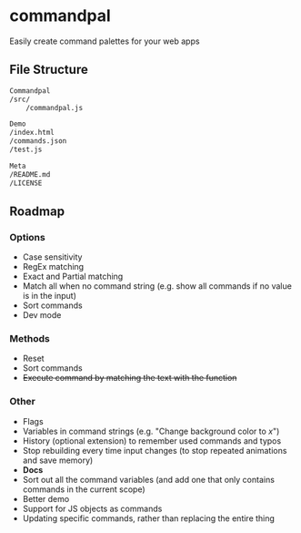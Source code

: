 # commandpal

Easily create command palettes for your web apps

## File Structure

```markdown
Commandpal
/src/
    /commandpal.js

Demo
/index.html
/commands.json
/test.js

Meta
/README.md
/LICENSE
```

## Roadmap

### Options

+ Case sensitivity
+ RegEx matching
+ Exact and Partial matching
+ Match all when no command string (e.g. show all commands if no value is in the input)
+ Sort commands
+ Dev mode

### Methods

+ Reset
+ Sort commands
+ ~~Execute command by matching the text with the function~~

### Other

+ Flags
+ Variables in command strings (e.g. "Change background color to *x*")
+ History (optional extension) to remember used commands and typos
+ Stop rebuilding every time input changes (to stop repeated animations and save memory)
+ **Docs**
+ Sort out all the command variables (and add one that only contains commands in the current scope)
+ Better demo
+ Support for JS objects as commands
+ Updating specific commands, rather than replacing the entire thing
